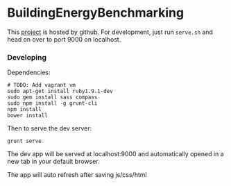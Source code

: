 BuildingEnergyBenchmarking
==========================

This [project](https://azavea.github.io/mos-energy-benchmark/ "Energy Benchmarking") is hosted by github. For development, just run `serve.sh` and head on over to port 9000 on localhost.

### Developing

Dependencies:
```
# TODO: Add vagrant vm
sudo apt-get install ruby1.9.1-dev
sudo gem install sass compass
sudo npm install -g grunt-cli
npm install
bower install
```

Then to serve the dev server:
```
grunt serve
```

The dev app will be served at localhost:9000 and automatically opened in a new tab in your default browser.

The app will auto refresh after saving js/css/html
